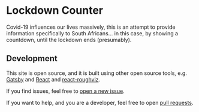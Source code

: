 # Lockdown Counter

Covid-19 influences our lives massively, this is an attempt to provide information specifically to South Africans... in this case, by showing a countdown, until the lockdown ends (presumably).

## Development

This site is open source, and it is built using other open source tools,
e.g. [Gatsby](https://www.gatsbyjs.org/) and [React](https://reactjs.org/)
and [react-roughviz](https://www.npmjs.com/package/react-roughviz).

If you find issues, feel free to
[open a new issue](https://github.com/Uber5/lockdown-counter/issues).

If you want to help, and you are a developer, feel free to open
[pull requests](https://github.com/Uber5/lockdown-counter/pulls).
